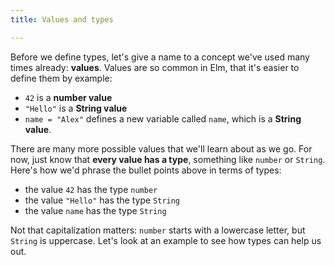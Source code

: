 ```yaml
---
title: Values and types

---
```


Before we define types,
let's give a name to a concept we've used many times already: **values**.
Values are so common in Elm, that it's easier to define them by example:

 * `42` is a **number value**
 * `"Hello"` is a **String value**
 * `name = "Alex"` defines a new variable called `name`, which is a **String value**.

There are many more possible values that we'll learn about as we go.
For now, just know that **every value has a type**, something like `number` or `String`.
Here's how we'd phrase the bullet points above in terms of types:

 * the value `42` has the type `number`
 * the value `"Hello"` has the type `String`
 * the value `name` has the type `String`

Not that capitalization matters: `number` starts with a lowercase letter, but `String` is uppercase.
Let's look at an example to see how types can help us out.
